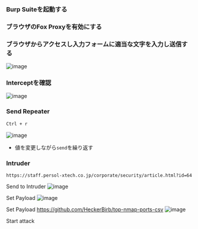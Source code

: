 ### Burp Suiteを起動する
### ブラウザのFox Proxyを有効にする
### ブラウザからアクセスし入力フォームに適当な文字を入力し送信する
![image](https://github.com/user-attachments/assets/3daa7f7c-903e-4489-87f2-e54ee9c6019f)

### Interceptを確認
![image](https://github.com/user-attachments/assets/e5d86546-17ed-4097-8e2a-adb1476a17f6)
### Send Repeater
```bash
Ctrl + r
```
![image](https://github.com/user-attachments/assets/20734462-5111-4fa7-8ac2-d717e19e4763)
- 値を変更しながら`send`を繰り返す

### Intruder
```url
https://staff.persol-xtech.co.jp/corporate/security/article.html?id=64
```
Send to Intruder
![image](https://github.com/user-attachments/assets/d98429ba-8ca5-4300-ac0e-704efafb539e)


Set Payload
![image](https://github.com/user-attachments/assets/14f6cff7-625f-4874-a4ca-9ca529d7e6ac)


Set Payload
https://github.com/HeckerBirb/top-nmap-ports-csv
![image](https://github.com/user-attachments/assets/0800d37d-9e97-4b40-af40-59f6240fa7e9)

Start attack
